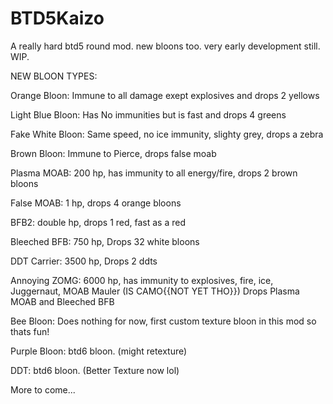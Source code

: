 # BTD5Kaizo
A really hard btd5 round mod. new bloons too. very early development still. WIP. 


NEW BLOON TYPES:

Orange Bloon: Immune to all damage exept explosives and drops 2 yellows

Light Blue Bloon: Has No immunities but is fast and drops 4 greens

Fake White Bloon: Same speed, no ice immunity, slighty grey, drops a zebra

Brown Bloon: Immune to Pierce, drops false moab

Plasma MOAB: 200 hp, has immunity to all energy/fire, drops 2 brown bloons

False MOAB: 1 hp, drops 4 orange bloons

BFB2: double hp, drops 1 red, fast as a red

Bleeched BFB: 750 hp, Drops 32 white bloons

DDT Carrier: 3500 hp, Drops 2 ddts

Annoying ZOMG: 6000 hp, has immunity to explosives, fire, ice, Juggernaut, MOAB Mauler (IS CAMO{{NOT YET THO}}) Drops Plasma MOAB and Bleeched BFB

Bee Bloon: Does nothing for now, first custom texture bloon in this mod so thats fun!

Purple Bloon: btd6 bloon. (might retexture)

DDT: btd6 bloon. (Better Texture now lol)


More to come...

